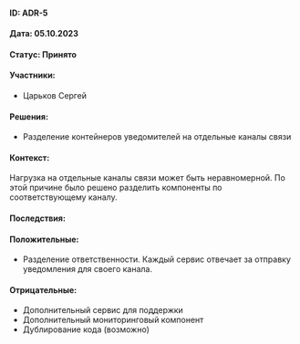 #### ID: ADR-5

#### Дата: 05.10.2023

#### Статус: Принято

#### Участники:
* Царьков Сергей

#### Решения:
* Разделение контейнеров уведомителей на отдельные каналы связи


#### Контекст:
Нагрузка на отдельные каналы связи может быть неравномерной. По этой причине было решено разделить компоненты по соответствующему каналу.

#### Последствия:

#### Положительные:
* Разделение ответственности. Каждый сервис отвечает за отправку уведомления для своего канала.

#### Отрицательные:
* Дополнительный сервис для поддержки
* Дополнительный мониторинговый компонент
* Дублирование кода (возможно)
